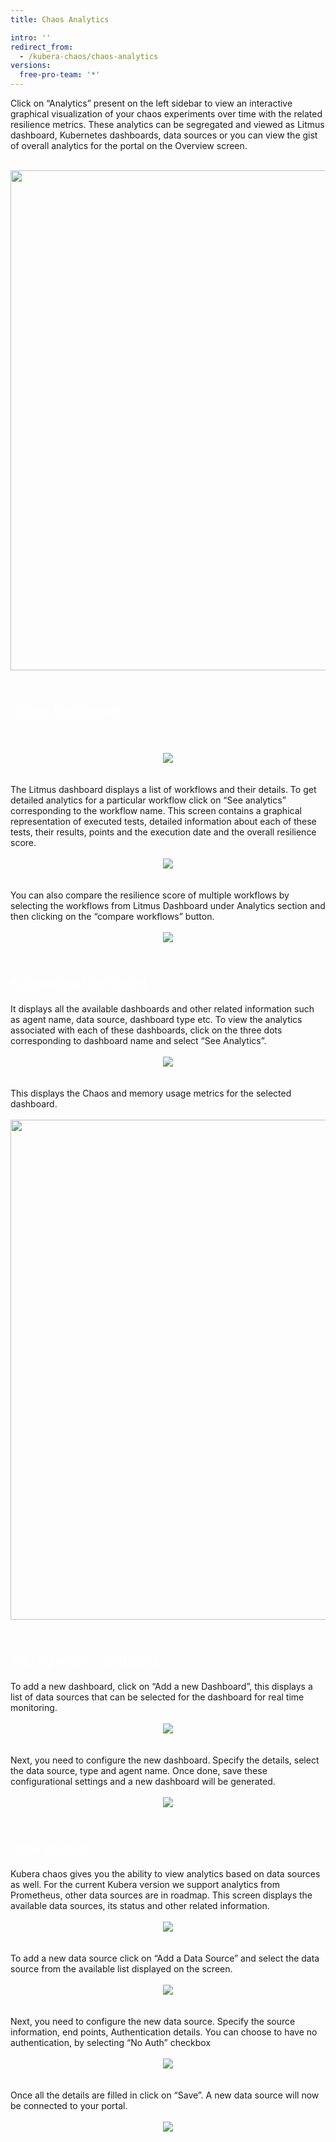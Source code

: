```yaml
---
title: Chaos Analytics

intro: ''
redirect_from:
  - /kubera-chaos/chaos-analytics
versions:
  free-pro-team: '*'
---
```

Click on “Analytics” present on the left sidebar to view an interactive graphical visualization of your chaos experiments over time with the related resilience metrics. These analytics can be segregated and viewed as Litmus dashboard, Kubernetes dashboards, data sources or you can view the gist of overall analytics for the portal on the Overview screen.
<br>
<br><center><img class="image-with-border" src="/assets/images/developer/Analytics/AnalyticsOverview.png" width="800"></center>
<br>
<br>
<p style="color:white;font-size:20px;">Litmus Dashboard:</p>
<br>
<br><center><img class="image-with-border" src="/assets/images/developer/Analytics/LitmusDashboard.png"></center>
<br>
<br>
The Litmus dashboard displays a list of workflows and their details. To get detailed analytics for a particular workflow click on “See analytics” corresponding to the workflow name.
This screen contains a graphical representation of executed tests, detailed information about each of these tests, their results,  points and the execution date and the overall resilience score.
<br>
<br><center><img class="image-with-border" src="/assets/images/developer/Analytics/WorkflowUnderground.png"></center>
<br>
<br>
You can also compare the resilience score of multiple workflows by selecting the workflows from Litmus Dashboard under Analytics section and then clicking on the “compare workflows” button.
<br>
<br><center><img class="image-with-border" src="/assets/images/developer/Analytics/WorkflowComparision.png"></center>
<br>
<br>
<p style="color:white;font-size:20px;">Kubernetes Dashboard:</p>
It displays all the available dashboards  and other related information such as agent name, data source, dashboard type etc. To view the analytics associated with each of these dashboards, click on  the three dots corresponding to dashboard name and select “See Analytics”.
<br>
<br><center><img class="image-with-border" src="/assets/images/developer/Analytics/KubernetesDashboardSeeAnalytics.png"></center>
<br>
<br>
This displays the Chaos and memory usage metrics for the selected dashboard.
<br>
<br><center><img class="image-with-border" src="/assets/images/developer/Analytics/KubernetesDashboardAnalytics.png" width="800"></center>
<br>
<br>
<p style="color:white;font-size:20px;">Adding a new dashboard:</p>
To add a new dashboard, click on “Add a new Dashboard”, this displays a list of data sources that can be selected for the dashboard for real time monitoring.
<br>
<br><center><img class="image-with-border" src="/assets/images/developer/Analytics/SelectADashboard.png"></center>
<br>
<br>
Next, you need to configure the new dashboard. Specify the details, select the data source, type and agent name. Once done, save these configurational settings and a new dashboard will be generated.
<br>
<br><center><img class="image-with-border" src="/assets/images/developer/Analytics/NewDashboardGenerated.png"></center>
<br>
<br>
<p style="color:white;font-size:20px;">Data Sources:</p>
Kubera chaos gives you the ability to view analytics based on data sources as well. For the current Kubera version we support analytics from Prometheus, other data sources are in roadmap. This screen displays the available data sources, its status and other related information.
<br>
<br><center><img class="image-with-border" src="/assets/images/developer/Analytics/DataSource.png"></center>
<br>
<br>
 To add a new data source click on “Add a Data Source” and select the data source from the available list displayed on the screen.
 <br>
<br><center><img class="image-with-border" src="/assets/images/developer/Analytics/DataSourceList.png"></center>
<br>
<br>
Next, you need to configure the new data source. Specify the source information, end points, Authentication details. You can choose to have no authentication, by selecting “No Auth” checkbox
 <br>
<br><center><img class="image-with-border" src="/assets/images/developer/Analytics/ConfigureNewDataSource.png"></center>
<br>
<br>
Once all the details are filled in click on “Save”. A new data source will now be connected to your portal. 
<br>
<br><center><img class="image-with-border" src="/assets/images/developer/Analytics/DataSourceAdded.png"></center>
<br>
<br>

